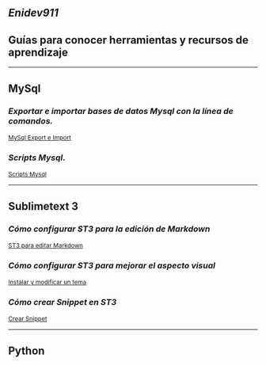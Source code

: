 ## *Enidev911*

## Guías para conocer herramientas y recursos de aprendizaje
--- 

## MySql

### *Exportar e importar bases de datos Mysql con la línea de comandos.*

<p style="font-size:12px;">
  <a href="./Export_import_MySql">MySql Export e Import</a>
</p>

### *Scripts Mysql.*
<p style="font-size:12px;">
  <a href="./Scripts_MySql">Scripts Mysql</a>
</p>

--- 


## Sublimetext 3

### *Cómo configurar ST3 para la edición de Markdown*

<p style="font-size:12px;">
  <a href="./ST3_edit_markdown">ST3 para editar Markdown</a>
</p>


### *Cómo configurar ST3 para mejorar el aspecto visual*

<p style="font-size:12px;">
  <a href="./SublimeText_Theme">Instalar y modificar un tema</a>
</p>

### *Cómo crear Snippet en ST3*

<p style="font-size:12px;">
  <a href="./Snippet_SublimeText">Crear Snippet</a>
</p>

---  


## Python  
